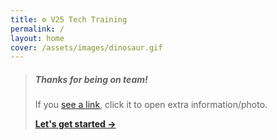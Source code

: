 ```yaml
---
title: ⚙️ V25 Tech Training
permalink: /
layout: home
cover: /assets/images/dinosaur.gif
---
```


> ##### Thanks for being on team!
>
> If you [see a link](/assets/images/di-settings-dual-min.jpg), click it to open extra information/photo.
>
> **[Let's get started &rarr;](/docs/getting-things-ready)**
>